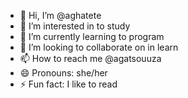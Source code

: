 - 👋 Hi, I’m @aghatete
- 👀 I’m interested in to study 
- 🌱 I’m currently learning to program
- 💞️ I’m looking to collaborate on in learn 
- 📫 How to reach me @agatsouuza
- 😄 Pronouns: she/her 
- ⚡ Fun fact: I like to read

<!---
aghatete/aghatete is a ✨ special ✨ repository because its `README.md` (this file) appears on your GitHub profile.
You can click the Preview link to take a look at your changes.
--->
